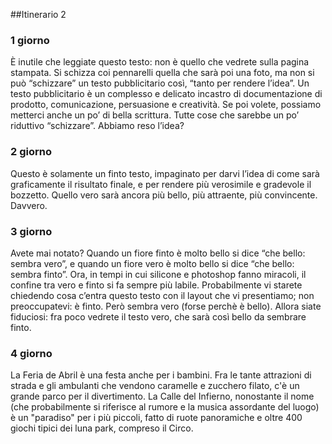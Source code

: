 ##Itinerario 2


### 1 giorno
È inutile che leggiate questo testo: non è quello che vedrete sulla pagina stampata. Si schizza coi pennarelli quella che sarà poi una foto, ma non si può “schizzare” un testo pubblicitario così, “tanto per rendere l’idea”. Un testo pubblicitario è un complesso e delicato incastro di documentazione di prodotto, comunicazione, persuasione e creatività. Se poi volete, possiamo metterci anche un po’ di bella scrittura. Tutte cose che sarebbe un po’ riduttivo “schizzare”.
Abbiamo reso l’idea?

### 2 giorno
Questo è solamente un finto testo, impaginato per darvi l’idea di come sarà graficamente il risultato finale, e per rendere più verosimile e gradevole il bozzetto. Quello vero sarà ancora più bello, più attraente, più convincente. Davvero.

### 3 giorno
Avete mai notato? Quando un fiore finto è molto bello si dice “che bello: sembra vero”, e quando un fiore vero è molto bello si dice “che bello: sembra finto”. Ora, in tempi in cui silicone e photoshop fanno miracoli, il confine tra vero e finto si fa sempre più labile. Probabilmente vi starete chiedendo cosa c’entra questo testo con il layout che vi presentiamo; non preoccupatevi: è finto. Però sembra vero (forse perchè è bello).
Allora siate fiduciosi: fra poco vedrete il testo vero, che sarà così bello da sembrare finto.

### 4 giorno

La Feria de Abril è una festa anche per i bambini. Fra le tante attrazioni di strada e gli ambulanti che vendono caramelle e zucchero filato, c'è un grande parco per il divertimento. La Calle del Infierno, nonostante il nome (che probabilmente si riferisce al rumore e la musica assordante del luogo) è un "paradiso" per i più piccoli, fatto di ruote panoramiche e oltre 400 giochi tipici dei luna park, compreso il Circo.